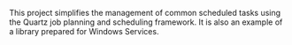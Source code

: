 This project simplifies the management of common scheduled tasks using the Quartz job planning and scheduling framework. 
It is also an example of a library prepared for Windows Services.
